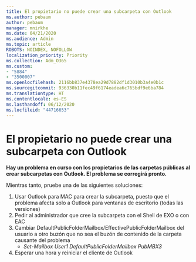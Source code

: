 ```yaml
---
title: El propietario no puede crear una subcarpeta con Outlook
ms.author: pebaum
author: pebaum
manager: mnirkhe
ms.date: 04/21/2020
ms.audience: Admin
ms.topic: article
ROBOTS: NOINDEX, NOFOLLOW
localization_priority: Priority
ms.collection: Adm_O365
ms.custom:
- "5884"
- "3500007"
ms.openlocfilehash: 2116bb837e4378ea29d7882df1d3010b3a4e0b1c
ms.sourcegitcommit: 936330b11fec49f6174eadea6c765bdf9e6ba784
ms.translationtype: HT
ms.contentlocale: es-ES
ms.lasthandoff: 06/12/2020
ms.locfileid: "44716653"
---
```

# <a name="owner-cannot-create-sub-folder-using-outlook"></a>El propietario no puede crear una subcarpeta con Outlook

**Hay un problema en curso con los propietarios de las carpetas públicas al crear subcarpetas con Outlook. El problema se corregirá pronto.**

Mientras tanto, pruebe una de las siguientes soluciones:

1. Usar Outlook para MAC para crear la subcarpeta, puesto que el problema afecta solo a Outlook para ventanas de escritorio (todas las versiones)
2. Pedir al administrador que cree la subcarpeta con el Shell de EXO o con EAC
3. Cambiar DefaultPublicFolderMailbox/EffectivePublicFolderMailbox del usuario a otro buzón que no sea el buzón de contenido de la carpeta causante del problema  
    - *Set-Mailbox User1 DefaultPublicFolderMailbox PubMBX3*
4. Esperar una hora y reiniciar el cliente de Outlook
